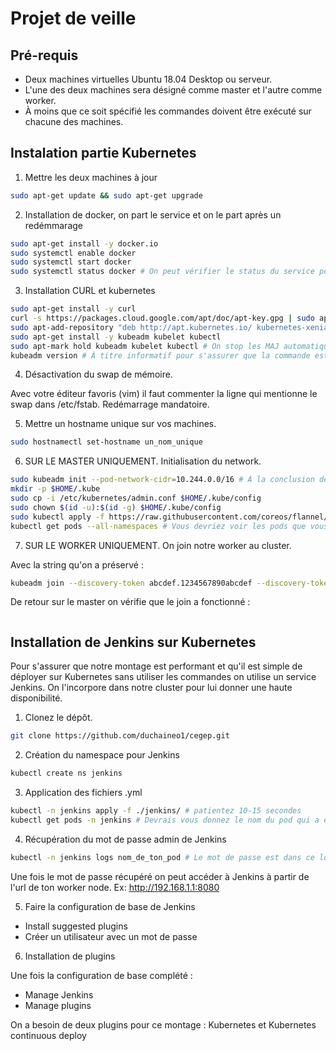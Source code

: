 # Projet de veille 

## Pré-requis

- Deux machines virtuelles Ubuntu 18.04 Desktop ou serveur. 
- L'une des deux machines sera désigné comme master et l'autre comme worker. 
- À moins que ce soit spécifié les commandes doivent être exécuté sur chacune des machines. 

## Instalation partie Kubernetes
1. Mettre les deux machines à jour

```bash
sudo apt-get update && sudo apt-get upgrade
```

2. Installation de docker, on part le service et on le part après un redémmarage

```bash
sudo apt-get install -y docker.io
sudo systemctl enable docker
sudo systemctl start docker
sudo systemctl status docker # On peut vérifier le status du service pour être certain
```
3. Installation CURL et kubernetes

```bash
sudo apt-get install -y curl
curl -s https://packages.cloud.google.com/apt/doc/apt-key.gpg | sudo apt-key add
sudo apt-add-repository "deb http://apt.kubernetes.io/ kubernetes-xenial main"
sudo apt-get install -y kubeadm kubelet kubectl
sudo apt-mark hold kubeadm kubelet kubectl # On stop les MAJ automatique de ces services 
kubeadm version # À titre informatif pour s'assurer que la commande est fonctionnelle. 
```

4. Désactivation du swap de mémoire. 

Avec votre éditeur favoris (vim) il faut commenter la ligne qui mentionne le swap dans /etc/fstab. 
Redémarrage mandatoire. 

5. Mettre un hostname unique sur vos machines. 

```bash
sudo hostnamectl set-hostname un_nom_unique
```

6. SUR LE MASTER UNIQUEMENT. Initialisation du network.

```bash
sudo kubeadm init --pod-network-cidr=10.244.0.0/16 # À la conclusion de la commande une string nous est fournis, à garder. 
mkdir -p $HOME/.kube
sudo cp -i /etc/kubernetes/admin.conf $HOME/.kube/config
sudo chown $(id -u):$(id -g) $HOME/.kube/config
sudo kubectl apply -f https://raw.githubusercontent.com/coreos/flannel/master/Documentation/kube-flannel.yml # Ces pods vont s'occuper du networking entre nos nodes/pods
kubectl get pods --all-namespaces # Vous devriez voir les pods que vous venez de créer en création
```
7. SUR LE WORKER UNIQUEMENT. On join notre worker au cluster.

Avec la string qu'on a préservé : 

```bash
kubeadm join --discovery-token abcdef.1234567890abcdef --discovery-token-ca-cert-hash sha256:1234..cdef 1.2.3.4:6443
```

De retour sur le master on vérifie que le join a fonctionné :

```bashkubectl get nodes
```

## Installation de Jenkins sur Kubernetes

Pour s'assurer que notre montage est performant et qu'il est simple de déployer sur Kubernetes sans utiliser les commandes on utilise un service Jenkins. On l'incorpore dans notre cluster pour lui donner une haute disponibilité. 

1. Clonez le dépôt. 

```bash
git clone https://github.com/duchaineo1/cegep.git
```

2. Création du namespace pour Jenkins 

```bash
kubectl create ns jenkins 
```

3. Application des fichiers .yml 

```bash
kubectl -n jenkins apply -f ./jenkins/ # patientez 10-15 secondes
kubectl get pods -n jenkins # Devrais vous donnez le nom du pod qui a été produit 
```

4. Récupération du mot de passe admin de Jenkins 

```bash
kubectl -n jenkins logs nom_de_ton_pod # Le mot de passe est dans ce log 
```

Une fois le mot de passe récupéré on peut accéder à Jenkins à partir de l'url de ton worker node. 
Ex: http://192.168.1.1:8080

5. Faire la configuration de base de Jenkins 

- Install suggested plugins 
- Créer un utilisateur avec un mot de passe 

6. Installation de plugins 

Une fois la configuration de base complété : 

- Manage Jenkins 
- Manage plugins 

On a besoin de deux plugins pour ce montage : Kubernetes et Kubernetes continuous deploy 


